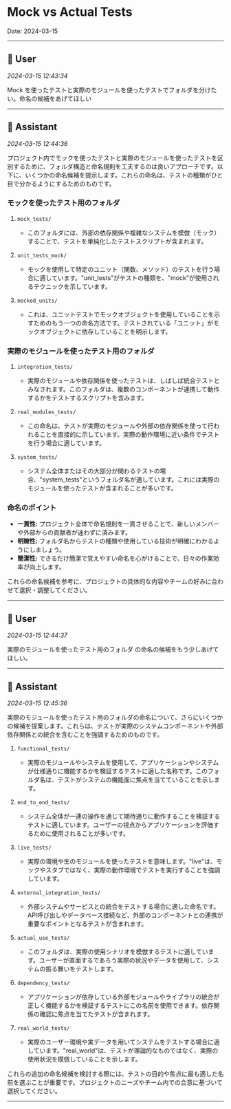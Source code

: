 # Mock vs Actual Tests

Date: 2024-03-15

---

## 👤 User
*2024-03-15 12:43:34*

Mock を使ったテストと実際のモジュールを使ったテストでフォルダを分けたい。命名の候補をあげてほしい

---

## 🤖 Assistant
*2024-03-15 12:44:36*

プロジェクト内でモックを使ったテストと実際のモジュールを使ったテストを区別するために、フォルダ構造と命名規則を工夫するのは良いアプローチです。以下に、いくつかの命名候補を提示します。これらの命名は、テストの種類がひと目で分かるようにするためのものです。

### モックを使ったテスト用のフォルダ

1. `mock_tests/`
   - このフォルダには、外部の依存関係や複雑なシステムを模倣（モック）することで、テストを単純化したテストスクリプトが含まれます。

2. `unit_tests_mock/`
   - モックを使用して特定のユニット（関数、メソッド）のテストを行う場合に適しています。"unit_tests"がテストの種類を、"mock"が使用されるテクニックを示しています。

3. `mocked_units/`
   - これは、ユニットテストでモックオブジェクトを使用していることを示すためのもう一つの命名方法です。テストされている「ユニット」がモックオブジェクトに依存していることを明示します。

### 実際のモジュールを使ったテスト用のフォルダ

1. `integration_tests/`
   - 実際のモジュールや依存関係を使ったテストは、しばしば統合テストとみなされます。このフォルダは、複数のコンポーネントが連携して動作するかをテストするスクリプトを含みます。

2. `real_modules_tests/`
   - この命名は、テストが実際のモジュールや外部の依存関係を使って行われることを直接的に示しています。実際の動作環境に近い条件でテストを行う場合に適しています。

3. `system_tests/`
   - システム全体またはその大部分が関わるテストの場合、"system_tests"というフォルダ名が適しています。これには実際のモジュールを使ったテストが含まれることが多いです。

### 命名のポイント

- **一貫性:** プロジェクト全体で命名規則を一貫させることで、新しいメンバーや外部からの貢献者が迷わずに済みます。
- **明瞭性:** フォルダ名からテストの種類や使用している技術が明確にわかるようにしましょう。
- **簡潔性:** できるだけ簡潔で覚えやすい命名を心がけることで、日々の作業効率が向上します。

これらの命名候補を参考に、プロジェクトの具体的な内容やチームの好みに合わせて選択・調整してください。

---

## 👤 User
*2024-03-15 12:44:37*

実際のモジュールを使ったテスト用のフォルダ の命名の候補をもう少しあげてほしい。

---

## 🤖 Assistant
*2024-03-15 12:45:36*

実際のモジュールを使ったテスト用のフォルダの命名について、さらにいくつかの候補を提案します。これらは、テストが実際のシステムコンポーネントや外部依存関係との統合を含むことを強調するためのものです。

1. `functional_tests/`
   - 実際のモジュールやシステムを使用して、アプリケーションやシステムが仕様通りに機能するかを検証するテストに適した名称です。このフォルダ名は、テストがシステムの機能面に焦点を当てていることを示します。

2. `end_to_end_tests/`
   - システム全体が一連の操作を通じて期待通りに動作することを検証するテストに適しています。ユーザーの視点からアプリケーションを評価するために使用されることが多いです。

3. `live_tests/`
   - 実際の環境や生のモジュールを使ったテストを意味します。"live"は、モックやスタブではなく、実際の動作環境でテストを実行することを強調しています。

4. `external_integration_tests/`
   - 外部システムやサービスとの統合をテストする場合に適した命名です。API呼び出しやデータベース接続など、外部のコンポーネントとの連携が重要なポイントとなるテストが含まれます。

5. `actual_use_tests/`
   - このフォルダは、実際の使用シナリオを模倣するテストに適しています。ユーザーが直面するであろう実際の状況やデータを使用して、システムの振る舞いをテストします。

6. `dependency_tests/`
   - アプリケーションが依存している外部モジュールやライブラリの統合が正しく機能するかを検証するテストにこの名前を使用できます。依存関係の確認に焦点を当てたテストが含まれます。

7. `real_world_tests/`
   - 実際のユーザー環境や実データを用いてシステムをテストする場合に適しています。"real_world"は、テストが理論的なものではなく、実際の使用状況を模倣していることを示します。

これらの追加の命名候補を検討する際には、テストの目的や焦点に最も適した名前を選ぶことが重要です。プロジェクトのニーズやチーム内での合意に基づいて選択してください。

---
